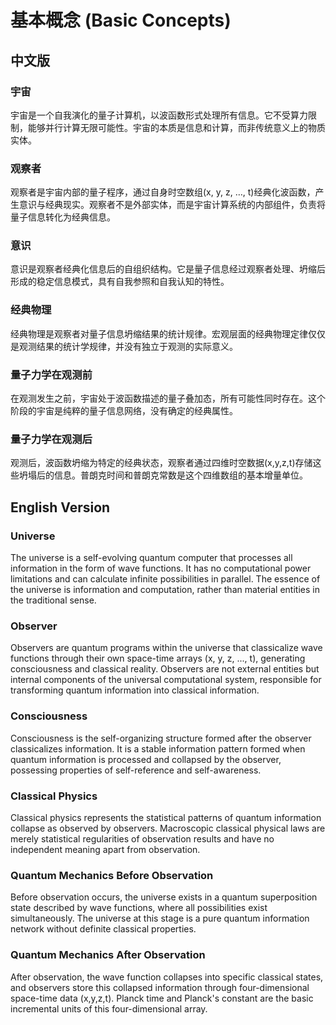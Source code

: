 # 基本概念 (Basic Concepts)

## 中文版

### 宇宙
宇宙是一个自我演化的量子计算机，以波函数形式处理所有信息。它不受算力限制，能够并行计算无限可能性。宇宙的本质是信息和计算，而非传统意义上的物质实体。

### 观察者
观察者是宇宙内部的量子程序，通过自身时空数组(x, y, z, …, t)经典化波函数，产生意识与经典现实。观察者不是外部实体，而是宇宙计算系统的内部组件，负责将量子信息转化为经典信息。

### 意识
意识是观察者经典化信息后的自组织结构。它是量子信息经过观察者处理、坍缩后形成的稳定信息模式，具有自我参照和自我认知的特性。

### 经典物理
经典物理是观察者对量子信息坍缩结果的统计规律。宏观层面的经典物理定律仅仅是观测结果的统计学规律，并没有独立于观测的实际意义。

### 量子力学在观测前
在观测发生之前，宇宙处于波函数描述的量子叠加态，所有可能性同时存在。这个阶段的宇宙是纯粹的量子信息网络，没有确定的经典属性。

### 量子力学在观测后
观测后，波函数坍缩为特定的经典状态，观察者通过四维时空数据(x,y,z,t)存储这些坍塌后的信息。普朗克时间和普朗克常数是这个四维数组的基本增量单位。

## English Version

### Universe
The universe is a self-evolving quantum computer that processes all information in the form of wave functions. It has no computational power limitations and can calculate infinite possibilities in parallel. The essence of the universe is information and computation, rather than material entities in the traditional sense.

### Observer
Observers are quantum programs within the universe that classicalize wave functions through their own space-time arrays (x, y, z, ..., t), generating consciousness and classical reality. Observers are not external entities but internal components of the universal computational system, responsible for transforming quantum information into classical information.

### Consciousness
Consciousness is the self-organizing structure formed after the observer classicalizes information. It is a stable information pattern formed when quantum information is processed and collapsed by the observer, possessing properties of self-reference and self-awareness.

### Classical Physics
Classical physics represents the statistical patterns of quantum information collapse as observed by observers. Macroscopic classical physical laws are merely statistical regularities of observation results and have no independent meaning apart from observation.

### Quantum Mechanics Before Observation
Before observation occurs, the universe exists in a quantum superposition state described by wave functions, where all possibilities exist simultaneously. The universe at this stage is a pure quantum information network without definite classical properties.

### Quantum Mechanics After Observation
After observation, the wave function collapses into specific classical states, and observers store this collapsed information through four-dimensional space-time data (x,y,z,t). Planck time and Planck's constant are the basic incremental units of this four-dimensional array.